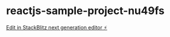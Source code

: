 # reactjs-sample-project-nu49fs

[Edit in StackBlitz next generation editor ⚡️](https://stackblitz.com/~/github.com/Aruldass-as/reactjs-sample-project-nu49fs)